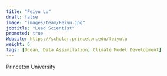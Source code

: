 ```yaml
---
title: "Feiyu Lu"
draft: false
image: "images/team/Feiyu.jpg"
jobtitle: "Lead Scientist"
promoted: true
Website: https://scholar.princeton.edu/feiyulu
weight: 6
tags: [Ocean, Data Assimilation, Climate Model Development]
---
```



Princeton University
